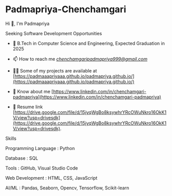  # Padmapriya-Chenchamgari
Hi 👋, I'm Padmapriya

Seeking Software Development Opportunities

- 🌱 B.Tech in Computer Science and Engineering, Expected Graduation in 2025

- 📫 How to reach me *chenchamgaripadmapriya999@gmail.com*

- 👨‍💻 Some of my projects are available at [https://padmaaapriyaaa.github.io/padmapriya.github.io/](https://padmaaapriyaaa.github.io/padmapriya.github.io/)

- 📄 Know about me [https://www.linkedin.com/in/chenchamgari-padmapriya](https://www.linkedin.com/in/chenchamgari-padmapriya)

- 🔗 Resume link [https://drive.google.com/file/d/15jyqWgBo8ksywhrYRcOWuNkro16OkK1V/view?usp=drivesdk](https://drive.google.com/file/d/15jyqWgBo8ksywhrYRcOWuNkro16OkK1V/view?usp=drivesdk).

Skills

  Programming Language :
    Python

  Database :
    SQL
    
  Tools :
   GitHub,
   Visual Studio Code
   
  Web Development :
    HTML,
    CSS,
    JavaScript
  
  AI/ML :
    Pandas,
    Seaborn,
    Opencv,
    Tensorflow,
    Scikit-learn
